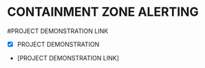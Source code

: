 # CONTAINMENT ZONE ALERTING

#PROJECT DEMONSTRATION LINK

- [x] PROJECT DEMONSTRATION

+ [PROJECT DEMONSTRATION LINK]

